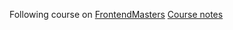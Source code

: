 Following course on
[FrontendMasters](https://frontendmasters.com/courses/complete-react-v7/)
[Course notes](https://btholt.github.io/complete-intro-to-react-v7)
